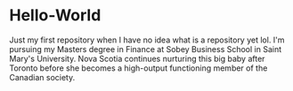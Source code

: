 # Hello-World
Just my first repository when I have no idea what is a repository yet lol.
I'm pursuing my Masters degree in Finance at Sobey Business School in Saint Mary's University. Nova Scotia continues nurturing this big baby after Toronto before she becomes a high-output functioning member of the Canadian society.
